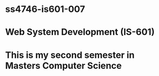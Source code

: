 # ss4746-is601-007
# Web System Development (IS-601)
# This is my second semester in Masters Computer Science 
